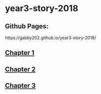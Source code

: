 # year3-story-2018

<h2>Github Pages:</h2>
https://gabby202.github.io/year3-story-2018/

[<h2>Chapter 1</h2>](https://gabby202.github.io/year3-story-2018/chapter1)


[<h2>Chapter 2</h2>](https://gabby202.github.io/year3-story-2018/chapter2)


[<h2>Chapter 3</h2>](https://gabby202.github.io/year3-story-2018/chapter2)


